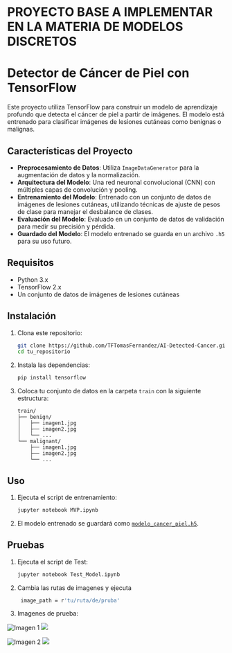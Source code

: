 # PROYECTO BASE A IMPLEMENTAR EN LA MATERIA DE MODELOS DISCRETOS
# Detector de Cáncer de Piel con TensorFlow 

Este proyecto utiliza TensorFlow para construir un modelo de aprendizaje profundo que detecta el cáncer de piel a partir de imágenes. El modelo está entrenado para clasificar imágenes de lesiones cutáneas como benignas o malignas.

## Características del Proyecto

- **Preprocesamiento de Datos**: Utiliza `ImageDataGenerator` para la augmentación de datos y la normalización.
- **Arquitectura del Modelo**: Una red neuronal convolucional (CNN) con múltiples capas de convolución y pooling.
- **Entrenamiento del Modelo**: Entrenado con un conjunto de datos de imágenes de lesiones cutáneas, utilizando técnicas de ajuste de pesos de clase para manejar el desbalance de clases.
- **Evaluación del Modelo**: Evaluado en un conjunto de datos de validación para medir su precisión y pérdida.
- **Guardado del Modelo**: El modelo entrenado se guarda en un archivo `.h5` para su uso futuro.

## Requisitos

- Python 3.x
- TensorFlow 2.x
- Un conjunto de datos de imágenes de lesiones cutáneas

## Instalación

1. Clona este repositorio:
    ```bash
    git clone https://github.com/TFTomasFernandez/AI-Detected-Cancer.git
    cd tu_repositorio
    ```

2. Instala las dependencias:
    ```bash
    pip install tensorflow
    ```

3. Coloca tu conjunto de datos en la carpeta `train` con la siguiente estructura:
    ```
    train/
    ├── benign/
    │   ├── imagen1.jpg
    │   ├── imagen2.jpg
    │   └── ...
    └── malignant/
        ├── imagen1.jpg
        ├── imagen2.jpg
        └── ...
    ```

## Uso

1. Ejecuta el script de entrenamiento:
    ```bash
    jupyter notebook MVP.ipynb
    ```

2. El modelo entrenado se guardará como [`modelo_cancer_piel.h5`](command:_github.copilot.openRelativePath?%5B%7B%22scheme%22%3A%22file%22%2C%22authority%22%3A%22%22%2C%22path%22%3A%22%2Fc%3A%2FUsers%2Ftomif%2FDesktop%2FAI%20Detectora%20de%20Cancer%20de%20Piel%2Fmodelo_cancer_piel.h5%22%2C%22query%22%3A%22%22%2C%22fragment%22%3A%22%22%7D%2C%22755ed039-28e4-498b-88bc-152f29c42a5e%22%5D "c:\Users\tomif\Desktop\AI Detectora de Cancer de Piel\modelo_cancer_piel.h5").


## Pruebas

1. Ejecuta el script de Test:
    ```bash
    jupyter notebook Test_Model.ipynb
    ```
2. Cambia las rutas de imagenes y ejecuta
   ```bash
    image_path = r'tu/ruta/de/pruba'
    ```
3. Imagenes de prueba:

![Imagen 1](https://github.com/TFTomasFernandez/AI-Detected-Cancer/blob/Repositorio/train/Benigno/15.jpg) ![](https://github.com/TFTomasFernandez/AI-Detected-Cancer/blob/Repositorio/Image/Probabilidad%20benigna.png)

![Imagen 2](https://github.com/TFTomasFernandez/AI-Detected-Cancer/blob/Repositorio/train/Maligno/50.jpg) ![](https://github.com/TFTomasFernandez/AI-Detected-Cancer/blob/Repositorio/Image/Probabilidad%20maligna.png)
   

